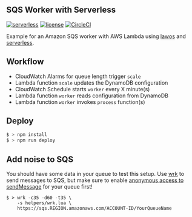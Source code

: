 ## SQS Worker with Serverless

[![serverless](http://public.serverless.com/badges/v3.svg)](http://www.serverless.com)
[![license](https://img.shields.io/github/license/sbstjn/lawos.svg)](https://github.com/sbstjn/sqs-worker-serverless/blob/master/LICENSE.md)
[![CircleCI](https://img.shields.io/circleci/project/github/sbstjn/sqs-worker-serverless/master.svg)](https://circleci.com/gh/sbstjn/lawos)

Example for an Amazon SQS worker with AWS Lambda using [lawos](https://github.com/sbstjn/lawos) and [serverless](https://serverless.com).

## Workflow

- CloudWatch Alarms for queue length trigger `scale`
- Lambda function `scale` updates the DynamoDB configuration
- CloudWatch Schedule starts `worker` every X minute(s)
- Lambda function `worker` reads configuration from DynamoDB
- Lambda function `worker` invokes `process` function(s)

## Deploy

```bash
$ > npm install
$ > npm run deploy
```

## Add noise to SQS

You should have some data in your queue to test this setup. Use [wrk](https://github.com/wg/wrk) to send messages to SQS, but make sure to enable [anonymous access to sendMessage](http://docs.aws.amazon.com/AWSSimpleQueueService/latest/SQSDeveloperGuide/acp-overview.html#anonQueues) for your queue first!

```
$ > wrk -c35 -d60 -t35 \
    -s helpers/wrk.lua \
    https://sqs.REGION.amazonaws.com/ACCOUNT-ID/YourQueueName
```
